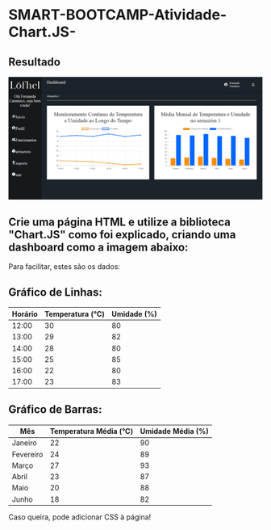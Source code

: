 # SMART-BOOTCAMP-Atividade-Chart.JS-

## Resultado 

<img src="./public/assets/Captura%20de%20pantalla%202025-04-11%20002217.png" >


## Crie uma página HTML e utilize a biblioteca "Chart.JS" como foi explicado, criando uma dashboard como a imagem abaixo:

Para facilitar, estes são os dados:

## Gráfico de Linhas:
<table>
  <thead>
    <tr>
      <th>Horário</th>
      <th>Temperatura (°C)</th>
      <th>Umidade (%)</th>
    </tr>
  </thead>
  <tbody>
    <tr><td>12:00</td><td>30</td><td>80</td></tr>
    <tr><td>13:00</td><td>29</td><td>82</td></tr>
    <tr><td>14:00</td><td>28</td><td>80</td></tr>
    <tr><td>15:00</td><td>25</td><td>85</td></tr>
    <tr><td>16:00</td><td>22</td><td>80</td></tr>
    <tr><td>17:00</td><td>23</td><td>83</td></tr>
  </tbody>
</table>

## Gráfico de Barras:

<table>
  <thead>
    <tr>
      <th>Mês</th>
      <th>Temperatura Média (°C)</th>
      <th>Umidade Média (%)</th>
    </tr>
  </thead>
  <tbody>
    <tr><td>Janeiro</td><td>22</td><td>90</td></tr>
    <tr><td>Fevereiro</td><td>24</td><td>89</td></tr>
    <tr><td>Março</td><td>27</td><td>93</td></tr>
    <tr><td>Abril</td><td>23</td><td>87</td></tr>
    <tr><td>Maio</td><td>20</td><td>88</td></tr>
    <tr><td>Junho</td><td>18</td><td>82</td></tr>
  </tbody>
</table>
Caso queira, pode adicionar CSS à página!

